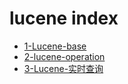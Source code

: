 # lucene index

- [1-Lucene-base](./1-Lucene-base.md)
- [2-lucene-operation](./2-lucene-operation.md)
- [3-Lucene-实时查询](./3-Lucene-实时查询.md)